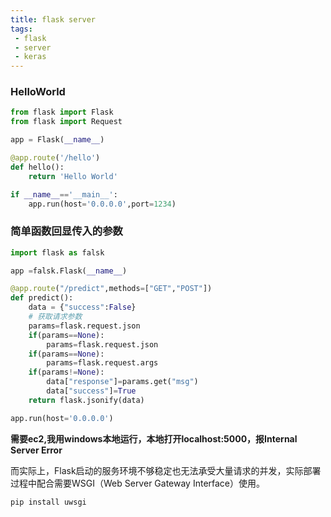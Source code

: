 ```yaml
---
title: flask server
tags:
 - flask
 - server
 - keras
---
```


### HelloWorld

```python
from flask import Flask
from flask import Request

app = Flask(__name__)

@app.route('/hello')
def hello():
    return 'Hello World'

if __name__=='__main__':
    app.run(host='0.0.0.0',port=1234)
```

### 简单函数回显传入的参数

```python
import flask as falsk

app =falsk.Flask(__name__)

@app.route("/predict",methods=["GET","POST"])
def predict():
    data = {"success":False}
    # 获取请求参数
    params=flask.request.json
    if(params==None):
        params=flask.request.json
    if(params==None):
        params=flask.request.args
    if(params!=None):
        data["response"]=params.get("msg")
        data["success"]=True
    return flask.jsonify(data)

app.run(host='0.0.0.0')

```

**需要ec2,我用windows本地运行，本地打开localhost:5000，报Internal Server Error**

而实际上，Flask启动的服务环境不够稳定也无法承受大量请求的并发，实际部署过程中配合需要WSGI（Web Server Gateway Interface）使用。

```shell
pip install uwsgi
```


